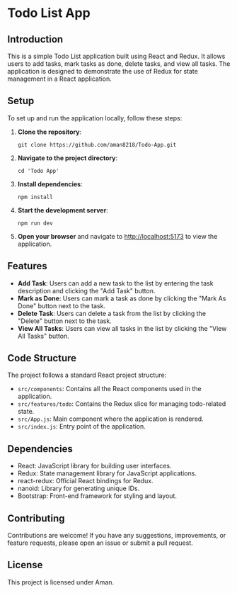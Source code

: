 # Todo List App

## Introduction
This is a simple Todo List application built using React and Redux. It allows users to add tasks, mark tasks as done, delete tasks, and view all tasks. The application is designed to demonstrate the use of Redux for state management in a React application.

## Setup
To set up and run the application locally, follow these steps:

1. **Clone the repository**: 
    ```
    git clone https://github.com/aman8218/Todo-App.git
    ```
2. **Navigate to the project directory**:
    ```
    cd 'Todo App'
    ```
3. **Install dependencies**:
    ```
    npm install
    ```
4. **Start the development server**:
    ```
    npm run dev
    ```
5. **Open your browser** and navigate to [http://localhost:5173](http://localhost:5173) to view the application.

## Features
- **Add Task**: Users can add a new task to the list by entering the task description and clicking the "Add Task" button.
- **Mark as Done**: Users can mark a task as done by clicking the "Mark As Done" button next to the task.
- **Delete Task**: Users can delete a task from the list by clicking the "Delete" button next to the task.
- **View All Tasks**: Users can view all tasks in the list by clicking the "View All Tasks" button.

## Code Structure
The project follows a standard React project structure:

- `src/components`: Contains all the React components used in the application.
- `src/features/todo`: Contains the Redux slice for managing todo-related state.
- `src/App.js`: Main component where the application is rendered.
- `src/index.js`: Entry point of the application.

## Dependencies
- React: JavaScript library for building user interfaces.
- Redux: State management library for JavaScript applications.
- react-redux: Official React bindings for Redux.
- nanoid: Library for generating unique IDs.
- Bootstrap: Front-end framework for styling and layout.

## Contributing
Contributions are welcome! If you have any suggestions, improvements, or feature requests, please open an issue or submit a pull request.

## License
This project is licensed under Aman.


